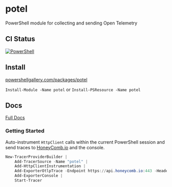 # potel
PowerShell module for collecting and sending Open Telemetry

## CI Status

[![PowerShell](https://github.com/cdhunt/potel/actions/workflows/powershell.yml/badge.svg)](https://github.com/cdhunt/potel/actions/workflows/powershell.yml)

## Install

[powershellgallery.com/packages/potel](https://www.powershellgallery.com/packages/potel)

`Install-Module -Name potel` or `Install-PSResource -Name potel`

## Docs

[Full Docs](docs)

### Getting Started

Auto-instrument `HttpClient` calls within the current PowerShell session and send traces to [HoneyComb.io](https://honeycomb.io) and the console.

```powershell
New-TracerProviderBuilder |
    Add-TracerSource -Name "potel" |
    Add-HttpClientInstrumentation |
    Add-ExporterOtlpTrace -Endpoint https://api.honeycomb.io:443 -Headers @{'x-honeycomb-team'='abc123'} |
    Add-ExporterConsole |
    Start-Tracer
```
